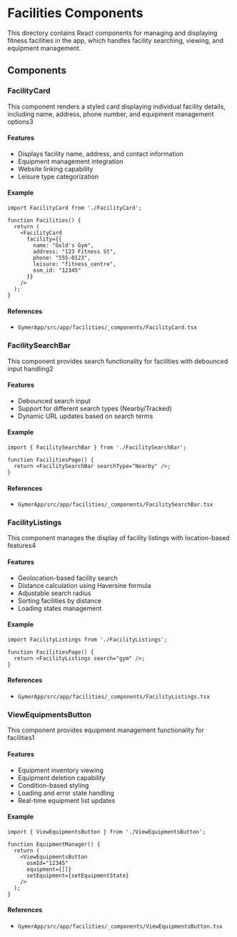 # Facilities Components

This directory contains React components for managing and displaying fitness facilities in the app, which handles facility searching, viewing, and equipment management.

## Components

### FacilityCard

This component renders a styled card displaying individual facility details, including name, address, phone number, and equipment management options3

#### Features

- Displays facility name, address, and contact information
- Equipment management integration
- Website linking capability
- Leisure type categorization

#### Example

```
import FacilityCard from './FacilityCard';

function Facilities() {
  return (
    <FacilityCard
      facility={{
        name: "Gold's Gym",
        address: "123 Fitness St",
        phone: "555-0123",
        leisure: "fitness_centre",
        osm_id: "12345"
      }}
    />
  );
}
```

#### References

- `GymerApp/src/app/facilities/_components/FacilityCard.tsx`

### FacilitySearchBar

This component provides search functionality for facilities with debounced input handling2

#### Features

- Debounced search input
- Support for different search types (Nearby/Tracked)
- Dynamic URL updates based on search terms

#### Example

```
import { FacilitySearchBar } from './FacilitySearchBar';

function FacilitiesPage() {
  return <FacilitySearchBar searchType="Nearby" />;
}
```

#### References

- `GymerApp/src/app/facilities/_components/FacilitySearchBar.tsx`

### FacilityListings

This component manages the display of facility listings with location-based features4

#### Features

- Geolocation-based facility search
- Distance calculation using Haversine formula
- Adjustable search radius
- Sorting facilities by distance
- Loading states management

#### Example

```
import FacilityListings from './FacilityListings';

function FacilitiesPage() {
  return <FacilityListings search="gym" />;
}
```

#### References

- `GymerApp/src/app/facilities/_components/FacilityListings.tsx`

### ViewEquipmentsButton

This component provides equipment management functionality for facilities1

#### Features

- Equipment inventory viewing
- Equipment deletion capability
- Condition-based styling
- Loading and error state handling
- Real-time equipment list updates

#### Example

```
import { ViewEquipmentsButton } from './ViewEquipmentsButton';

function EquipmentManager() {
  return (
    <ViewEquipmentsButton
      osmId="12345"
      equipment={[]}
      setEquipment={setEquipmentState}
    />
  );
}
```

#### References

- `GymerApp/src/app/facilities/_components/ViewEquipmentsButton.tsx`
